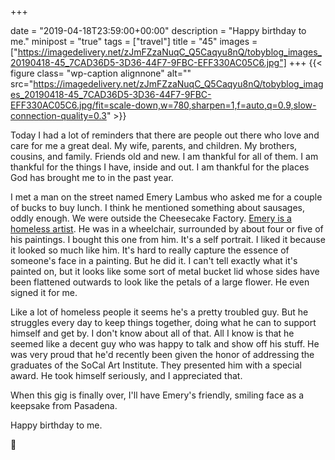 +++

date = "2019-04-18T23:59:00+00:00"
description = "Happy birthday to me."
minipost = "true"
tags = ["travel"]
title = "45"
images = ["https://imagedelivery.net/zJmFZzaNuqC_Q5Caqyu8nQ/tobyblog_images_20190418-45_7CAD36D5-3D36-44F7-9FBC-EFF330AC05C6.jpg"]
+++
{{< figure class= "wp-caption alignnone" alt="" src="https://imagedelivery.net/zJmFZzaNuqC_Q5Caqyu8nQ/tobyblog_images_20190418-45_7CAD36D5-3D36-44F7-9FBC-EFF330AC05C6.jpg/fit=scale-down,w=780,sharpen=1,f=auto,q=0.9,slow-connection-quality=0.3" >}}

Today I had a lot of reminders that there are people out there who love and care for me a great deal. My wife, parents, and children. My brothers, cousins, and family. Friends old and new. I am thankful for all of them. I am thankful for the things I have, inside and out. I am thankful for the places God has brought me to in the past year. 

I met a man on the street named Emery Lambus who asked me for a couple of bucks to buy lunch. I think he mentioned something about sausages, oddly enough. We were outside the Cheesecake Factory. [Emery is a homeless artist](https://patch.com/california/santamonica/amp/25774040/you-can-fight-back-mental-illness). He was in a wheelchair, surrounded by about four or five of his paintings. I bought this one from him. It's a self portrait. I liked it because it looked so much like him. It's hard to really capture the essence of someone's face in a painting. But he did it. I can't tell exactly what it's painted on, but it looks like some sort of metal bucket lid whose sides have been flattened outwards to look like the petals of a large flower. He even signed it for me.

Like a lot of homeless people it seems he's a pretty troubled guy. But he struggles every day to keep things together, doing what he can to support himself and get by. I don't know about all of that. All I know is that he seemed like a decent guy who was happy to talk and show off his stuff. He was very proud that he'd recently been given the honor of addressing the graduates of the SoCal Art Institute. They presented him with a special award. He took himself seriously, and I appreciated that.

When this gig is finally over, I'll have Emery's friendly, smiling face as a keepsake from Pasadena. 

Happy birthday to me.

🎂
